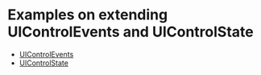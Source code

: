 # Examples on extending UIControlEvents and UIControlState

- [UIControlEvents](/UIControlEvents)
- [UIControlState](/UIControlState)
